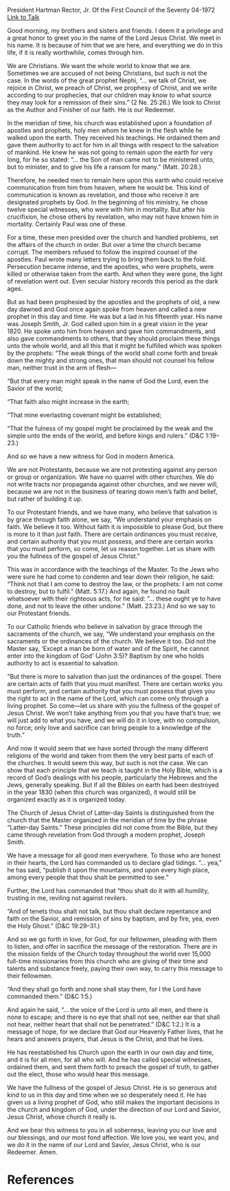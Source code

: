 President Hartman Rector, Jr.
Of the First Council of the Seventy
04-1972
[Link to Talk](https://www.churchofjesuschrist.org/study/general-conference/1972/04/our-witness-to-the-world?lang=eng)

Good morning, my brothers and sisters and friends. I deem it a privilege and a great honor to greet you in the name of the Lord Jesus Christ. We meet in his name. It is because of him that we are here, and everything we do in this life, if it is really worthwhile, comes through him.

We are Christians. We want the whole world to know that we are. Sometimes we are accused of not being Christians, but such is not the case. In the words of the great prophet Nephi, “… we talk of Christ, we rejoice in Christ, we preach of Christ, we prophesy of Christ, and we write according to our prophecies, that our children may know to what source they may look for a remission of their sins.” (2 Ne. 25:26.) We look to Christ as the Author and Finisher of our faith. He is our Redeemer.

In the meridian of time, his church was established upon a foundation of apostles and prophets, holy men whom he knew in the flesh while he walked upon the earth. They received his teachings. He ordained them and gave them authority to act for him in all things with respect to the salvation of mankind. He knew he was not going to remain upon the earth for very long, for he so stated: “… the Son of man came not to be ministered unto, but to minister, and to give his life a ransom for many.” (Matt. 20:28.)

Therefore, he needed men to remain here upon this earth who could receive communication from him from heaven, where he would be. This kind of communication is known as revelation, and those who receive it are designated prophets by God. In the beginning of his ministry, he chose twelve special witnesses, who were with him in mortality. But after his crucifixion, he chose others by revelation, who may not have known him in mortality. Certainly Paul was one of these.

For a time, these men presided over the church and handled problems, set the affairs of the church in order. But over a time the church became corrupt. The members refused to follow the inspired counsel of the apostles. Paul wrote many letters trying to bring them back to the fold. Persecution became intense, and the apostles, who were prophets, were killed or otherwise taken from the earth. And when they were gone, the light of revelation went out. Even secular history records this period as the dark ages.

But as had been prophesied by the apostles and the prophets of old, a new day dawned and God once again spoke from heaven and called a new prophet in this day and time. He was but a lad in his fifteenth year. His name was Joseph Smith, Jr. God called upon him in a great vision in the year 1820. He spoke unto him from heaven and gave him commandments, and also gave commandments to others, that they should proclaim these things unto the whole world, and all this that it might be fulfilled which was spoken by the prophets: “The weak things of the world shall come forth and break down the mighty and strong ones, that man should not counsel his fellow man, neither trust in the arm of flesh—

“But that every man might speak in the name of God the Lord, even the Savior of the world;

“That faith also might increase in the earth;

“That mine everlasting covenant might be established;

“That the fulness of my gospel might be proclaimed by the weak and the simple unto the ends of the world, and before kings and rulers.” (D&C 1:19–23.)

And so we have a new witness for God in modern America.

We are not Protestants, because we are not protesting against any person or group or organization. We have no quarrel with other churches. We do not write tracts nor propaganda against other churches, and we never will, because we are not in the business of tearing down men’s faith and belief, but rather of building it up.

To our Protestant friends, and we have many, who believe that salvation is by grace through faith alone, we say, “We understand your emphasis on faith. We believe it too. Without faith it is impossible to please God, but there is more to it than just faith. There are certain ordinances you must receive, and certain authority that you must possess, and there are certain works that you must perform, so come, let us reason together. Let us share with you the fullness of the gospel of Jesus Christ.”

This was in accordance with the teachings of the Master. To the Jews who were sure he had come to condemn and tear down their religion, he said: “Think not that I am come to destroy the law, or the prophets: I am not come to destroy, but to fulfil.” (Matt. 5:17.) And again, he found no fault whatsoever with their righteous acts, for he said: “… these ought ye to have done, and not to leave the other undone.” (Matt. 23:23.) And so we say to our Protestant friends.

To our Catholic friends who believe in salvation by grace through the sacraments of the church, we say, “We understand your emphasis on the sacraments or the ordinances of the church. We believe it too. Did not the Master say, ‘Except a man be born of water and of the Spirit, he cannot enter into the kingdom of God’ (John 3:5)? Baptism by one who holds authority to act is essential to salvation.

“But there is more to salvation than just the ordinances of the gospel. There are certain acts of faith that you must manifest. There are certain works you must perform, and certain authority that you must possess that gives you the right to act in the name of the Lord, which can come only through a living prophet. So come—let us share with you the fullness of the gospel of Jesus Christ. We won’t take anything from you that you have that’s true; we will just add to what you have, and we will do it in love, with no compulsion, no force; only love and sacrifice can bring people to a knowledge of the truth.”

And now it would seem that we have sorted through the many different religions of the world and taken from them the very best parts of each of the churches. It would seem this way, but such is not the case. We can show that each principle that we teach is taught in the Holy Bible, which is a record of God’s dealings with his people, particularly the Hebrews and the Jews, generally speaking. But if all the Bibles on earth had been destroyed in the year 1830 (when this church was organized), it would still be organized exactly as it is organized today.

The Church of Jesus Christ of Latter-day Saints is distinguished from the church that the Master organized in the meridian of time by the phrase “Latter-day Saints.” These principles did not come from the Bible, but they came through revelation from God through a modern prophet, Joseph Smith.

We have a message for all good men everywhere. To those who are honest in their hearts, the Lord has commanded us to declare glad tidings. “… yea,” he has said, “publish it upon the mountains, and upon every high place, among every people that thou shalt be permitted to see.”

Further, the Lord has commanded that “thou shalt do it with all humility, trusting in me, reviling not against revilers.

“And of tenets thou shalt not talk, but thou shalt declare repentance and faith on the Savior, and remission of sins by baptism, and by fire, yea, even the Holy Ghost.” (D&C 19:29–31.)

And so we go forth in love, for God, for our fellowmen, pleading with them to listen, and offer in sacrifice the message of the restoration. There are in the mission fields of the Church today throughout the world over 15,000 full-time missionaries from this church who are giving of their time and talents and substance freely, paying their own way, to carry this message to their fellowmen.

“And they shall go forth and none shall stay them, for I the Lord have commanded them.” (D&C 1:5.)

And again he said, “… the voice of the Lord is unto all men, and there is none to escape; and there is no eye that shall not see, neither ear that shall not hear, neither heart that shall not be penetrated.” (D&C 1:2.) It is a message of hope, for we declare that God our Heavenly Father lives, that he hears and answers prayers, that Jesus is the Christ, and that he lives.

He has reestablished his Church upon the earth in our own day and time, and it is for all men, for all who will. And he has called special witnesses, ordained them, and sent them forth to preach the gospel of truth, to gather out the elect, those who would hear this message.

We have the fullness of the gospel of Jesus Christ. He is so generous and kind to us in this day and time when we so desperately need it. He has given us a living prophet of God, who still makes the important decisions in the church and kingdom of God, under the direction of our Lord and Savior, Jesus Christ, whose church it really is.

And we bear this witness to you in all soberness, leaving you our love and our blessings, and our most fond affection. We love you, we want you, and we do it in the name of our Lord and Savior, Jesus Christ, who is our Redeemer. Amen.

# References
